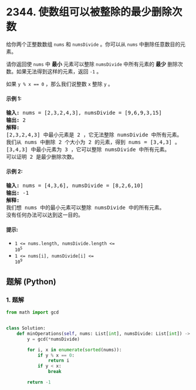 # 2344. 使数组可以被整除的最少删除次数
给你两个正整数数组 `nums` 和 `numsDivide` 。你可以从 `nums` 中删除任意数目的元素。

请你返回使 `nums` 中 **最小** 元素可以整除 `numsDivide` 中所有元素的 **最少** 删除次数。如果无法得到这样的元素，返回 `-1` 。

如果 `y % x == 0` ，那么我们说整数 `x` 整除 `y` 。

#### 示例 1:
<pre>
<strong>输入:</strong> nums = [2,3,2,4,3], numsDivide = [9,6,9,3,15]
<strong>输出:</strong> 2
<strong>解释:</strong>
[2,3,2,4,3] 中最小元素是 2 ，它无法整除 numsDivide 中所有元素。
我们从 nums 中删除 2 个大小为 2 的元素，得到 nums = [3,4,3] 。
[3,4,3] 中最小元素为 3 ，它可以整除 numsDivide 中所有元素。
可以证明 2 是最少删除次数。
</pre>

#### 示例 2:
<pre>
<strong>输入:</strong> nums = [4,3,6], numsDivide = [8,2,6,10]
<strong>输出:</strong> -1
<strong>解释:</strong>
我们想 nums 中的最小元素可以整除 numsDivide 中的所有元素。
没有任何办法可以达到这一目的。
</pre>

#### 提示:
* <code>1 <= nums.length, numsDivide.length <= 10<sup>5</sup></code>
* <code>1 <= nums[i], numsDivide[i] <= 10<sup>9</sup></code>

## 题解 (Python)

### 1. 题解
```Python
from math import gcd


class Solution:
    def minOperations(self, nums: List[int], numsDivide: List[int]) -> int:
        y = gcd(*numsDivide)

        for i, x in enumerate(sorted(nums)):
            if y % x == 0:
                return i
            if y < x:
                break

        return -1
```
